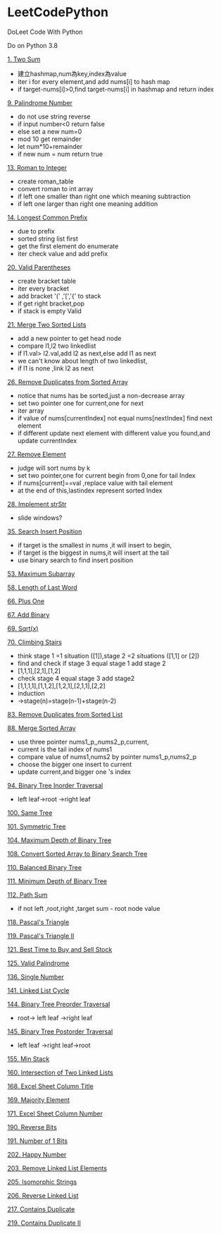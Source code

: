 # LeetCodePython
DoLeet Code With Python

Do on Python 3.8

[1. Two Sum](src/TwoSum.py)

* 建立hashmap,num為key,index為value
* iter i for every element,and add nums[i] to hash map
* if target-nums[i]>0,find target-nums[i] in hashmap and return index

[9. Palindrome Number](src/PalindromeNumber.py)
* do not use string reverse
* if input number<0 return false
* else set a new num=0
* mod 10 get remainder
* let num*10+remainder
* if new num = num return true


[13. Roman to Integer](src/RomantoInteger.py)

* create roman_table
* convert roman to int array
* if left one smaller than right one which meaning subtraction
* if left one larger than right one meaning addition

[14. Longest Common Prefix](src/LongestCommonPrefix.py)

* due to prefix 
* sorted string list first
* get the first element do enumerate
* iter check value and add prefix

[20. Valid Parentheses](src/ValidParentheses.py)

* create bracket table
* iter every bracket
* add bracket '(' ,'[','{' to stack
* if get right bracket,pop
* if stack is empty Valid

[21. Merge Two Sorted Lists](src/MergeTwoSortedLists.py)

* add a new pointer to get head node
* compare l1,l2 two linkedlist
* if l1.val> l2.val,add l2 as next,else add l1 as next
* we can't know about length of two linkedlist,
* if l1 is none ,link l2 as next

[26. Remove Duplicates from Sorted Array](src/RemoveDuplicatesfromSortedArray.py)

* notice that nums has be sorted,just a non-decrease array
* set two pointer one for current,one for next
* iter array 
* if value of nums[currentIndex] not equal nums[nextIndex] find next element
* if different update next element with different value you found,and update currentIndex

[27. Remove Element](src/RemoveElement.py)

* judge will sort nums by k
* set two pointer,one for current begin from 0,one for tail Index
* if nums[current]==val ,replace value with tail element
* at the end of this,lastindex represent sorted Index

[28. Implement strStr](src/ImplementstrStr.py)

* slide windows?

[35. Search Insert Position](src/SearchInsertPosition.py)

* if target is the smallest in nums ,it will insert to begin,
* if target is the biggest in nums,it will insert at the tail
* use binary search to find insert position

[53. Maximum Subarray](src/MaximumSubarray.py)

[58. Length of Last Word](src/LengthofLastWord.py)

[66. Plus One](src/PlusOne.py)

[67. Add Binary](src/AddBinary.py)

[69. Sqrt(x)](src/Sqrt.py)

[70. Climbing Stairs](src/ClimbingStairs.py)

* think stage 1 =1 situation ([1]),stage 2 =2 situations ([1,1] or [2])
* find and check if stage 3 equal stage 1 add stage 2
* [1,1,1],[2,1],[1,2]
* check stage 4 equal stage 3 add stage2
* [1,1,1,1],[1,1,2],[1,2,1],[2,1,1],[2,2]
* induction
* ->stage(n)=stage(n-1)+stage(n-2)


[83. Remove Duplicates from Sorted List](src/RemoveDuplicatesfromSortedList.py)

[88. Merge Sorted Array](src/MergeSortedArray.py)

* use three pointer nums1_p,,nums2_p,current,
* current is the tail index of nums1
* compare value of nums1,nums2 by pointer nums1_p,nums2_p
* choose the bigger one insert to current
* update current,and bigger one 's index

[94. Binary Tree Inorder Traversal](src/BinaryTreeInorderTraversal.py)

* left leaf->root ->right leaf

[100. Same Tree](src/SameTree.py)

[101. Symmetric Tree](src/SymmetricTree.py)

[104. Maximum Depth of Binary Tree](src/MaximumDepthofBinaryTree.py)

[108. Convert Sorted Array to Binary Search Tree](src/ConvertSortedArraytoBinarySearchTree.py)

[110. Balanced Binary Tree](src/BalancedBinaryTree.py)

[111. Minimum Depth of Binary Tree](src/MinimumDepthofBinaryTree.py)

[112. Path Sum](src/PathSum.py)

* if not left ,root,right ,target sum - root node value

[118. Pascal's Triangle]()

[119. Pascal's Triangle II]()

[121. Best Time to Buy and Sell Stock]()

[125. Valid Palindrome]()

[136. Single Number]()

[141. Linked List Cycle]()

[144. Binary Tree Preorder Traversal]()

* root-> left leaf ->right leaf

[145. Binary Tree Postorder Traversal]()

* left leaf ->right leaf->root

[155. Min Stack]()

[160. Intersection of Two Linked Lists]()

[168. Excel Sheet Column Title]()

[169. Majority Element]()

[171. Excel Sheet Column Number]()

[190. Reverse Bits]()

[191. Number of 1 Bits]()

[202. Happy Number]()

[203. Remove Linked List Elements]()

[205. Isomorphic Strings]()

[206. Reverse Linked List]()

[217. Contains Duplicate]()

[219. Contains Duplicate II]()